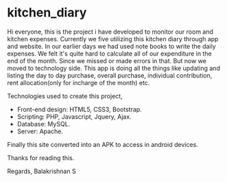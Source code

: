 # kitchen_diary
Hi everyone, this is the project i have developed to monitor our room and kitchen expenses.
Currently we five utilizing this kitchen diary through app and website. In our earlier days we had used note books to write the daily expenses.
We felt it's quite hard to calculate all of our expenditure in the end of the month. Since we missed or made errors in that.
But now we moved to technology side. This app is doing all the things like updating and listing the day to day purchase, overall purchase, individual contribution, rent allocation(only for incharge of the month) etc.

Technologies used to create this project,
- Front-end design: HTML5, CSS3, Bootstrap.
- Scripting: PHP, Javascript, Jquery, Ajax.   
- Database: MySQL.
- Server: Apache.

Finally this site converted into an APK to access in android devices. 

Thanks for reading this.

Regards,
Balakrishnan S
